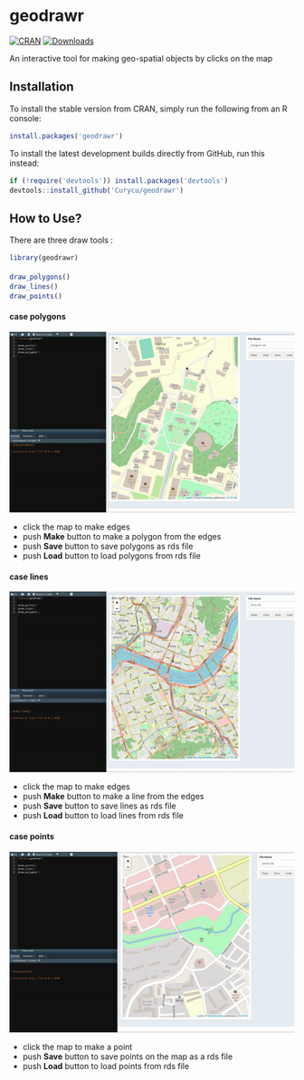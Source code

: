 
<!-- README.md is generated from README.Rmd. Please edit that file -->

# geodrawr

<!-- badges: start -->

[![CRAN](https://www.r-pkg.org/badges/version/geodrawr)](https://cran.r-project.org/package=geodrawr)
[![Downloads](https://cranlogs.r-pkg.org/badges/grand-total/geodrawr)](https://www.r-pkg.org/pkg/geodrawr)
<!-- badges: end -->

An interactive tool for making geo-spatial objects by clicks on the map

## Installation

To install the stable version from CRAN, simply run the following from
an R console:

``` r
install.packages('geodrawr')
```

To install the latest development builds directly from GitHub, run this
instead:

``` r
if (!require('devtools')) install.packages('devtools')
devtools::install_github('Curycu/geodrawr')
```

## How to Use?

There are three draw tools :

``` r
library(geodrawr)

draw_polygons()
draw_lines()
draw_points()
```

#### case polygons

![draw\_polygons](draw_polygons.gif)

  - click the map to make edges  
  - push **Make** button to make a polygon from the edges  
  - push **Save** button to save polygons as rds file  
  - push **Load** button to load polygons from rds file

#### case lines

![draw\_lines](draw_lines.gif)

  - click the map to make edges  
  - push **Make** button to make a line from the edges  
  - push **Save** button to save lines as rds file  
  - push **Load** button to load lines from rds file

#### case points

![draw\_points](draw_points.gif)

  - click the map to make a point  
  - push **Save** button to save points on the map as a rds file  
  - push **Load** button to load points from rds file
